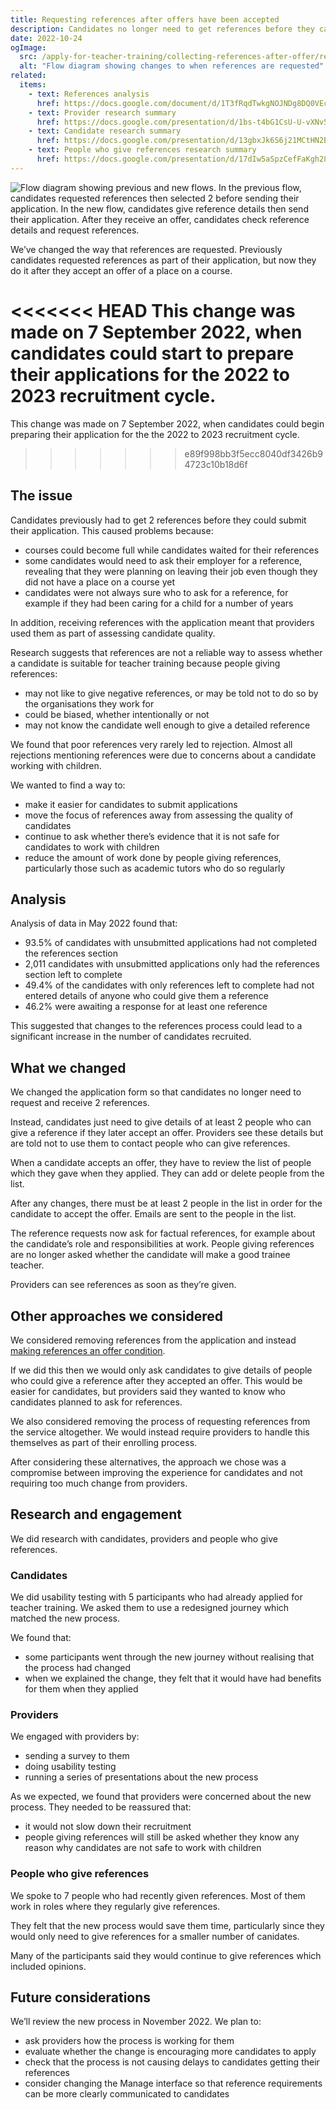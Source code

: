 ```yaml
---
title: Requesting references after offers have been accepted
description: Candidates no longer need to get references before they can submit applications. They just need to give details of people who can give references.
date: 2022-10-24
ogImage:
  src: /apply-for-teacher-training/collecting-references-after-offer/references-flow-changes.png
  alt: "Flow diagram showing changes to when references are requested"
related:
  items:
    - text: References analysis
      href: https://docs.google.com/document/d/1T3fRqdTwkgNOJNDg8DQ0VEcTinnGXJFCZprCyj99f5o/edit
    - text: Provider research summary
      href: https://docs.google.com/presentation/d/1bs-t4bG1CsU-U-vXNv5R6CYVy2pITBs7qbgloiHWeh8/edit#slide=id.ga073618e60_0_16
    - text: Candidate research summary
      href: https://docs.google.com/presentation/d/13gbxJk6S6j21MCtHN2B4E4-NM_BydZWqIX9SycDYoEk/edit#slide=id.g14472665577_1_98
    - text: People who give references research summary
      href: https://docs.google.com/presentation/d/17dIw5aSpzCefFaKgh28i1eeBHwnLsQ7lNxro-SL4q4I/edit#slide=id.gc6fa3c898_0_0
---
```


![Flow diagram showing previous and new flows. In the previous flow, candidates requested references then selected 2 before sending their application. In the new flow, candidates give reference details then send their application. After they receive an offer, candidates check reference details and request references.](references-flow-changes.png)

We’ve changed the way that references are requested. Previously candidates requested references as part of their application, but now they do it after they accept an offer of a place on a course.

<<<<<<< HEAD
This change was made on 7 September 2022, when candidates could start to prepare their applications for the 2022 to 2023 recruitment cycle.
=======
This change was made on 7 September 2022, when candidates could begin preparing their application for the the 2022 to 2023 recruitment cycle.
>>>>>>> e89f998bb3f5ecc8040df3426b94723c10b18d6f

## The issue

Candidates previously had to get 2 references before they could submit their application. This caused problems because:

- courses could become full while candidates waited for their references
- some candidates would need to ask their employer for a reference, revealing that they were planning on leaving their job even though they did not have a place on a course yet
- candidates were not always sure who to ask for a reference, for example if they had been caring for a child for a number of years

In addition, receiving references with the application meant that providers used them as part of assessing candidate quality.

Research suggests that references are not a reliable way to assess whether a candidate is suitable for teacher training because people giving references:

- may not like to give negative references, or may be told not to do so by the organisations they work for
- could be biased, whether intentionally or not
- may not know the candidate well enough to give a detailed reference

We found that poor references very rarely led to rejection. Almost all rejections mentioning references were due to concerns about a candidate working with children.

We wanted to find a way to:

- make it easier for candidates to submit applications
- move the focus of references away from assessing the quality of candidates
- continue to ask whether there’s evidence that it is not safe for candidates to work with children
- reduce the amount of work done by people giving references, particularly those such as academic tutors who do so regularly

## Analysis

Analysis of data in May 2022 found that:

- 93.5% of candidates with unsubmitted applications had not completed the references section
- 2,011 candidates with unsubmitted applications only had the references section left to complete
- 49.4% of the candidates with only references left to complete had not entered details of anyone who could give them a reference
- 46.2% were awaiting a response for at least one reference

This suggested that changes to the references process could lead to a significant increase in the number of candidates recruited.

## What we changed

We changed the application form so that candidates no longer need to request and receive 2 references.

Instead, candidates just need to give details of at least 2 people who can give a reference if they later accept an offer. Providers see these details but are told not to use them to contact people who can give references.

When a candidate accepts an offer, they have to review the list of people which they gave when they applied. They can add or delete people from the list.

After any changes, there must be at least 2 people in the list in order for the candidate to accept the offer. Emails are sent to the people in the list.

The reference requests now ask for factual references, for example about the candidate’s role and responsibilities at work. People giving references are no longer asked whether the candidate will make a good trainee teacher.

Providers can see references as soon as they’re given.

## Other approaches we considered

We considered removing references from the application and instead [making references an offer condition](/manage-teacher-training-applications/making-references-an-offer-condition/).

If we did this then we would only ask candidates to give details of people who could give a reference after they accepted an offer. This would be easier for candidates, but providers said they wanted to know who candidates planned to ask for references.

We also considered removing the process of requesting references from the service altogether. We would instead require providers to handle this themselves as part of their enrolling process.

After considering these alternatives, the approach we chose was a compromise between improving the experience for candidates and not requiring too much change from providers.

## Research and engagement

We did research with candidates, providers and people who give references.

### Candidates

We did usability testing with 5 participants who had already applied for teacher training. We asked them to use a redesigned journey which matched the new process.

We found that:

- some participants went through the new journey without realising that the process had changed
- when we explained the change, they felt that it would have had benefits for them when they applied

### Providers

We engaged with providers by:

- sending a survey to them
- doing usability testing
- running a series of presentations about the new process

As we expected, we found that providers were concerned about the new process. They needed to be reassured that:

- it would not slow down their recruitment
- people giving references will still be asked whether they know any reason why candidates are not safe to work with children

### People who give references

We spoke to 7 people who had recently given references. Most of them work in roles where they regularly give references.

They felt that the new process would save them time, particularly since they would only need to give references for a smaller number of canidates.

Many of the participants said they would continue to give references which included opinions.

## Future considerations

We’ll review the new process in November 2022. We plan to:

- ask providers how the process is working for them
- evaluate whether the change is encouraging more candidates to apply
- check that the process is not causing delays to candidates getting their references
- consider changing the Manage interface so that reference requirements can be more clearly communicated to candidates
